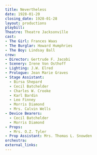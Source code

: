 ```yaml
---
title: Nevertheless
date: 1928-01-20
closing_date: 1928-01-28
layout: productions
playbill:
Theatre: Theatre Jacksonville
cast:
- The Girl: Frances Waas
- The Burglar: Howard Humphries
- The Boy: Lindsay Ball
crew:
- Director: Gertrude F. Jacobi
- Scenery: Irene Von Osthoff
- Lighting: J.W. Elred
- Prologue: Jean Marie Graves
- Stage Assistant:
  - Birsa Shepard
  - Cecil Batchelder
  - Charles W. Crooke
  - Karl Bardin
  - Leo Finney
  - Morris Diamond
  - Mrs. Calvin Wells
- Device Bearers:
  - Cecil Batchelder
  - Morris Diamond
- Props:
  - Mrs. O.Z. Tyler
- Prop Assistant: Mrs. Thomas L. Snowden
orchestra:
external_links:
---
```

